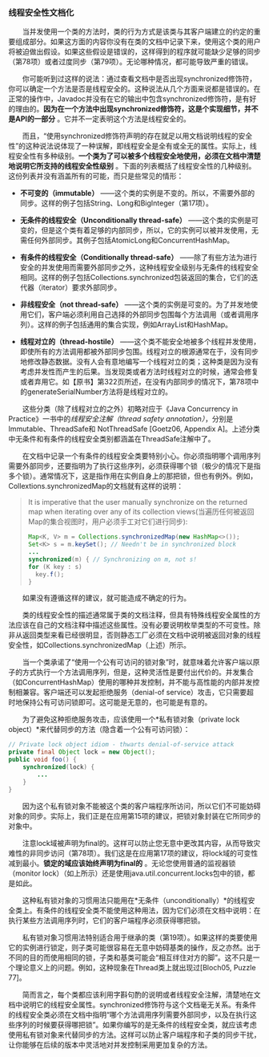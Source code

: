### 线程安全性文档化

&emsp;&emsp;当并发使用一个类的方法时，类的行为方式是该类与其客户端建立的约定的重要组成部分。如果这方面的内容你没有在类的文档中记录下来，使用这个类的用户将被迫做出假设。如果这些假设是错误的，这样得到的程序就可能缺少足够的同步（第78项）或者过度同步（第79项）。无论哪种情况，都可能导致严重的错误。

&emsp;&emsp;你可能听到过这样的说法：通过查看文档中是否出现synchronized修饰符，你可以确定一个方法是否是线程安全的。这种说法从几个方面来说都是错误的。在正常的操作中，Javadoc并没有在它的输出中包含synchronized修饰符，是有好的理由的。**因为在一个方法中出现synchronized修饰符，这是个实现细节，并不是API的一部分** 。它并不一定表明这个方法是线程安全的。

&emsp;&emsp;而且，“使用synchronized修饰符声明的存在就足以用文档说明线程的安全性”的这种说法说体现了一种误解，即线程安全是全有或全无的属性。实际上，线程安全性有多种级别。**一个类为了可以被多个线程安全地使用，必须在文档中清楚地说明它所支持的线程安全性级别** 。下面的列表概括了线程安全性的几种级别。这份列表并没有涵盖所有的可能，而只是些常见的情形：

- **不可变的（immutable）** ——这个类的实例是不变的。所以，不需要外部的同步。这样的例子包括String、Long和BigInteger（第17项）。

- **无条件的线程安全（Unconditionally thread-safe）** ——这个类的实例是可变的，但是这个类有着足够的内部同步，所以，它的实例可以被并发使用，无需任何外部同步。其例子包括AtomicLong和ConcurrentHashMap。

- **有条件的线程安全（Conditionally thread-safe）** ——除了有些方法为进行安全的并发使用而需要外部同步之外，这种线程安全级别与无条件的线程安全相同。这样的例子包括Collections.synchronized包装返回的集合，它们的迭代器（iterator）要求外部同步。

- **非线程安全（not thread-safe）** ——这个类的实例是可变的。为了并发地使用它们，客户端必须利用自己选择的外部同步包围每个方法调用（或者调用序列）。这样的例子包括通用的集合实现，例如ArrayList和HashMap。

- **线程对立的（thread-hostile）** ——这个类不能安全地被多个线程并发使用，即使所有的方法调用都被外部同步包围。线程对立的根源通常在于，没有同步地修改静态数据。没有人会有意地编写一个线程对立的类；这种类是因为没有考虑并发性而产生的后果。当发现类或者方法时线程对立的时候，通常会修复或者弃用它。如【原书】第322页所述，在没有内部同步的情况下，第78项中的generateSerialNumber方法将是线程对立的。

&emsp;&emsp;这些分类（除了线程对立的之外）初略对应于《Java Concurrency in Practice》一书中的*线程安全注解（thread safety annotation）*，分别是Immutable、ThreadSafe和 NotThreadSafe \[Goetz06, Appendix A\]。上述分类中无条件和有条件的线程安全类别都涵盖在ThreadSafe注解中了。

&emsp;&emsp;在文档中记录一个有条件的线程安全类要特别小心。你必须指明哪个调用序列需要外部同步，还要指明为了执行这些序列，必须获得哪个锁（极少的情况下是指多个锁）。通常情况下，这是指作用在实例自身上的那把锁，但也有例外。例如，Collextions.synchronizedMap的文档就有这样的说明：

> It is imperative that the user manually synchronize on the returned map when iterating over any of its collection views(当遍历任何被返回Map的集合视图时，用户必须手工对它们进行同步):
> ```java
> Map<K, V> m = Collections.synchronizedMap(new HashMap<>());
> Set<K> s = m.keySet(); // Needn't be in synchronized block
> ...
> synchronized(m) { // Synchronizing on m, not s!
> for (K key : s)
>   key.f();
> }
> ```

&emsp;&emsp;如果没有遵循这样的建议，就可能造成不确定的行为。

&emsp;&emsp;类的线程安全性的描述通常属于类的文档注释，但具有特殊线程安全属性的方法应该在自己的文档注释中描述这些属性。没有必要说明枚举类型的不可变性。除非从返回类型来看已经很明显，否则静态工厂必须在文档中说明被返回对象的线程安全性，如Collections.synchronizedMap（上述）所示。

&emsp;&emsp;当一个类承诺了“使用一个公有可访问的锁对象”时，就意味着允许客户端以原子的方式执行一个方法调用序列，但是，这种灵活性是要付出代价的。并发集合（如ConcurrentHashMap）使用的哪种并发控制，并不能与高性能的内部并发控制相兼容。客户端还可以发起拒绝服务（denial-of service）攻击，它只需要超时地保持公有可访问锁即可。这可能是无意的，也可能是有意的。

&emsp;&emsp;为了避免这种拒绝服务攻击，应该使用一个*私有锁对象（private lock object）*来代替同步的方法（隐含着一个公有可访问锁）：

```java
// Private lock object idiom - thwarts denial-of-service attack
private final Object lock = new Object();
public void foo() {
    synchronized(lock) {
        ...
    }
}
```

&emsp;&emsp;因为这个私有锁对象不能被这个类的客户端程序所访问，所以它们不可能妨碍对象的同步。实际上，我们正是在应用第15项的建议，把锁对象封装在它所同步的对象中。

&emsp;&emsp;注意lock域被声明为final的。这样可以防止您无意中更改其内容，从而导致灾难性的非同步访问（第78项）。我们这是在应用第17项的建议，将lock域的可变性减到最小。**锁定的域应该始终声明为final的** 。无论您使用普通的监视器锁（monitor lock）（如上所示）还是使用java.util.concurrent.locks包中的锁，都是如此。

&emsp;&emsp;这种私有锁对象的习惯用法只能用在*无条件（unconditionally）*的线程安全类上。有条件的线程安全类不能使用这种用法，因为它们必须在文档中说明：在执行某些方法调用序列时，它们的客户端程序必须获得哪把锁。

&emsp;&emsp;私有锁对象习惯用法特别适合用于继承的类（第19项）。如果这样的类要使用它的实例进行锁定，则子类可能很容易在无意中妨碍基类的操作，反之亦然。出于不同的目的而使用相同的锁，子类和基类可能会“相互绊住对方的脚”。这不只是一个理论意义上的问题。例如，这种现象在Thread类上就出现过\[Bloch05, Puzzle 77\]。

&emsp;&emsp;简而言之，每个类都应该利用字斟句酌的说明或者线程安全注解，清楚地在文档中说明它的线程安全属性。synchronized修饰符与这个文档毫无关系。有条件的线程安全类必须在文档中指明“哪个方法调用序列需要外部同步，以及在执行这些序列的时候要获得哪把锁”。如果你编写的是无条件的线程安全类，就应该考虑使用私有锁对象来代替同步的方法。这样可以防止客户端程序和子类的同步干扰，让你能够在后续的版本中灵活地对并发控制采用更加复杂的方法。